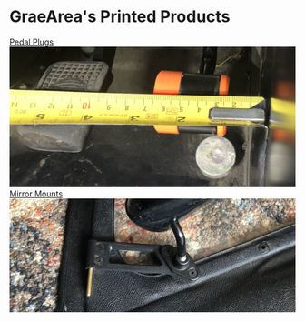 # GraeArea's Printed Products

[Pedal Plugs](/pedals)
[![Pedal Plugs](/img/measure-s3.png)](/pedals)
<br>
[Mirror Mounts](/mirror-mounts)
[![Mirror Mounts](/img/shallow.png)](/mirror-mounts)

[//]: # (<br>)

[//]: # (<img src="/img/shallow.png" height="200" />)

[//]: # ()
[//]: # (<a href="/mirror-mounts"> <img src="/img/shallow.png" height="200" /></a>)

[//]: # ([GoPro Mount]&#40;/gopro-mounts&#41;)

[//]: # ([![GoPro Mount]&#40;/img/gopro.png&#41;]&#40;/gopro-mounts&#41;)

